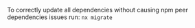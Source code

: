 To correctly update all dependencies without causing npm peer dependencies issues run: `nx migrate`
